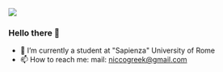 ![](https://raw.githubusercontent.com/Nicogreco2001/Nicogreco2001/edit/main/header.png)


### Hello there 👋


- 🔭 I’m currently a student at "Sapienza" University of Rome
- 📫 How to reach me: mail: niccogreek@gmail.com
